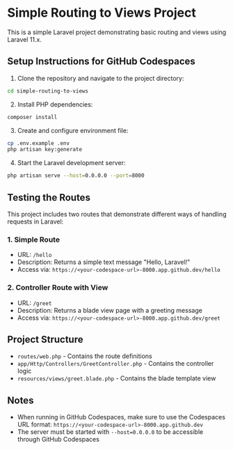 # Simple Routing to Views Project

This is a simple Laravel project demonstrating basic routing and views using Laravel 11.x.

## Setup Instructions for GitHub Codespaces

1. Clone the repository and navigate to the project directory:
```bash
cd simple-routing-to-views
```

2. Install PHP dependencies:
```bash
composer install
```

3. Create and configure environment file:
```bash
cp .env.example .env
php artisan key:generate
```

4. Start the Laravel development server:
```bash
php artisan serve --host=0.0.0.0 --port=8000
```

## Testing the Routes

This project includes two routes that demonstrate different ways of handling requests in Laravel:

### 1. Simple Route
- URL: `/hello`
- Description: Returns a simple text message "Hello, Laravel!"
- Access via: `https://<your-codespace-url>-8000.app.github.dev/hello`

### 2. Controller Route with View
- URL: `/greet`
- Description: Returns a blade view page with a greeting message
- Access via: `https://<your-codespace-url>-8000.app.github.dev/greet`

## Project Structure

- `routes/web.php` - Contains the route definitions
- `app/Http/Controllers/GreetController.php` - Contains the controller logic
- `resources/views/greet.blade.php` - Contains the blade template view

## Notes
- When running in GitHub Codespaces, make sure to use the Codespaces URL format: `https://<your-codespace-url>-8000.app.github.dev`
- The server must be started with `--host=0.0.0.0` to be accessible through GitHub Codespaces
